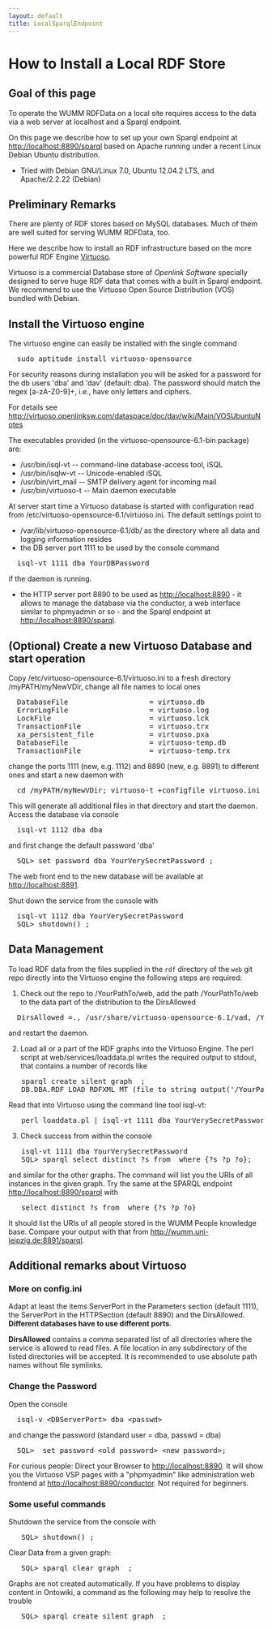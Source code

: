 ```yaml
---
layout: default
title: LocalSparqlEndpoint
---
```


# How to Install a Local RDF Store

## Goal of this page

To operate the WUMM RDFData on a local site requires access to the data via a
web server at localhost and a Sparql endpoint.

On this page we describe how to set up your own Sparql endpoint at
<http://localhost:8890/sparql> based on Apache running under a recent Linux
Debian Ubuntu distribution.

- Tried with Debian GNU/Linux 7.0, Ubuntu 12.04.2 LTS, and Apache/2.2.22
    (Debian)

## Preliminary Remarks

There are plenty of RDF stores based on MySQL databases. Much of them are well
suited for serving WUMM RDFData, too.

Here we describe how to install an RDF infrastructure based on the more
powerful RDF Engine [Virtuoso](http://virtuoso.openlinksw.com).

Virtuoso is a commercial Database store of *Openlink Software* specially
designed to serve huge RDF data that comes with a built in Sparql endpoint.
We recommend to use the Virtuoso Open Source Distribution (VOS) bundled with
Debian.

## Install the Virtuoso engine

The virtuoso engine can easily be installed with the single command

<pre>
  sudo aptitude install virtuoso-opensource
</pre>

For security reasons during installation you will be asked for a password for
the db users 'dba' and 'dav' (default: dba). The password should match the
regex [a-zA-Z0-9]+, i.e., have only letters and ciphers.

For details see
<http://virtuoso.openlinksw.com/dataspace/doc/dav/wiki/Main/VOSUbuntuNotes>

The executables provided (in the virtuoso-opensource-6.1-bin package) are:
- /usr/bin/isql-vt -- command-line database-access tool, iSQL
- /usr/bin/isqlw-vt -- Unicode-enabled iSQL
- /usr/bin/virt\_mail -- SMTP delivery agent for incoming mail
- /usr/bin/virtuoso-t -- Main daemon executable

At server start time a Virtuoso database is started with configuration read
from /etc/virtuoso-opensource-6.1/virtuoso.ini. The default settings point to
- /var/lib/virtuoso-opensource-6.1/db/ as the directory where all data and
  logging information resides
- the DB server port 1111 to be used by the console command

<pre>
  isql-vt 1111 dba YourDBPassword
</pre>

if the daemon is running.

- the HTTP server port 8890 to be used as <http://localhost:8890> - it allows
  to manage the database via the conductor, a web interface similar to
  phpmyadmin or so - and the Sparql endpoint at
  <http://localhost:8890/sparql>.

## (Optional) Create a new Virtuoso Database and start operation

Copy /etc/virtuoso-opensource-6.1/virtuoso.ini to a fresh directory
/myPATH/myNewVDir, change all file names to local ones

<pre>
  DatabaseFile                   = virtuoso.db
  ErrorLogFile                   = virtuoso.log
  LockFile                       = virtuoso.lck 
  TransactionFile                = virtuoso.trx
  xa_persistent_file             = virtuoso.pxa
  DatabaseFile                   = virtuoso-temp.db
  TransactionFile                = virtuoso-temp.trx
</pre>

change the ports 1111 (new, e.g. 1112) and 8890 (new, e.g. 8891) to different
ones and start a new daemon with

<pre>
  cd /myPATH/myNewVDir; virtuoso-t +configfile virtuoso.ini 
</pre>

This will generate all additional files in that directory and start the
daemon. Access the database via console

<pre>
  isql-vt 1112 dba dba
</pre>

and first change the default password 'dba'

<pre>
  SQL> set password dba YourVerySecretPassword ;
</pre>

The web front end to the new database will be available at
<http://localhost:8891>.

Shut down the service from the console with

<pre>
  isql-vt 1112 dba YourVerySecretPassword
  SQL> shutdown() ;
</pre>

## Data Management

To load RDF data from the files supplied in the `rdf` directory of the `web`
git repo directly into the Virtuoso engine the following steps are required:

1) Check out the repo to /YourPathTo/web, add the path /YourPathTo/web to the
data part of the distribution to the DirsAllowed

<pre>
  DirsAllowed =., /usr/share/virtuoso-opensource-6.1/vad, /YourPathTo/web
</pre>

and restart the daemon. 

2) Load all or a part of the RDF graphs into the Virtuoso Engine. The perl
script at web/services/loaddata.pl writes the required output to stdout, that
contains a number of records like

<pre>
   sparql create silent graph <http://opendiscovery.org/rdf/People/> ; 
   DB.DBA.RDF_LOAD_RDFXML_MT (file_to_string_output('/YourPathTo/web/People.rdf'),'','http://opendiscovery.org/rdf/People/'); 
</pre>

Read that into Virtuoso using the command line tool isql-vt:

<pre>
   perl loaddata.pl | isql-vt 1111 dba YourVerySecretPassword
</pre>

3) Check success from within the console

<pre>
   isql-vt 1111 dba YourVerySecretPassword
   SQL> sparql select distinct ?s from <http://opendiscovery.org/rdf/People/> where {?s ?p ?o};
</pre>

and similar for the other graphs. The command will list you the URIs of all
instances in the given graph. Try the same at the SPARQL endpoint
<http://localhost:8890/sparql> with

<pre>
   select distinct ?s from <http://opendiscovery.org/rdf/People/> where {?s ?p ?o}
</pre>

It should list the URIs of all people stored in the WUMM People knowledge
base.  Compare your output with that from
<http://wumm.uni-leipzig.de:8891/sparql>.

## Additional remarks about Virtuoso

### More on config.ini

Adapt at least the items ServerPort in the Parameters section (default 1111),
the ServerPort in the HTTPSection (default 8890) and the DirsAllowed.
__Different databases have to use different ports__.

__DirsAllowed__ contains a comma separated list of all directories where the
service is allowed to read files. A file location in any subdirectory of the
listed directories will be accepted. It is recommended to use absolute path
names without file symlinks.

### Change the Password

Open the console

<pre>
  isql-v &lt;DBServerPort&gt; dba &lt;passwd&gt;
</pre>

and change the password (standard user = dba, passwd = dba)

<pre>
  SQL>  set password &lt;old password> &lt;new password>;
</pre>

For curious people: Direct your Browser to <http://localhost:8890>. It will
show you the Virtuoso VSP pages with a "phpmyadmin" like administration web
frontend at <http://localhost:8890/conductor>. Not required for beginners.

### Some useful commands

Shutdown the service from the console with

<pre>
   SQL> shutdown() ;
</pre>

Clear Data from a given graph:

<pre>
   SQL> sparql clear graph <http://opendiscovery.org/rdf/People/> ; 
</pre>

Graphs are not created automatically. If you have problems to display content
in Ontowiki, a command as the following may help to resolve the trouble

<pre>
   SQL> sparql create silent graph <http://opendiscovery.org/rdf/People/> ;
</pre>
